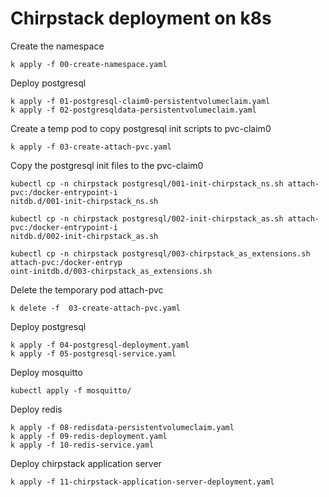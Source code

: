 # Chirpstack deployment on k8s

Create the namespace
```
k apply -f 00-create-namespace.yaml
```

Deploy postgresql
```
k apply -f 01-postgresql-claim0-persistentvolumeclaim.yaml
k apply -f 02-postgresqldata-persistentvolumeclaim.yaml
```

Create a temp pod to copy postgresql init scripts to pvc-claim0
```
k apply -f 03-create-attach-pvc.yaml
```

Copy the postgresql init files to the pvc-claim0
```
kubectl cp -n chirpstack postgresql/001-init-chirpstack_ns.sh attach-pvc:/docker-entrypoint-i
nitdb.d/001-init-chirpstack_ns.sh

kubectl cp -n chirpstack postgresql/002-init-chirpstack_as.sh attach-pvc:/docker-entrypoint-i
nitdb.d/002-init-chirpstack_as.sh

kubectl cp -n chirpstack postgresql/003-chirpstack_as_extensions.sh attach-pvc:/docker-entryp
oint-initdb.d/003-chirpstack_as_extensions.sh
```

Delete the temporary pod attach-pvc
```
k delete -f  03-create-attach-pvc.yaml
```

Deploy postgresql
```
k apply -f 04-postgresql-deployment.yaml
k apply -f 05-postgresql-service.yaml
```

Deploy mosquitto
```
kubectl apply -f mosquitto/
```

Deploy redis
```
k apply -f 08-redisdata-persistentvolumeclaim.yaml
k apply -f 09-redis-deployment.yaml
k apply -f 10-redis-service.yaml
```

Deploy chirpstack application server
```
k apply -f 11-chirpstack-application-server-deployment.yaml



